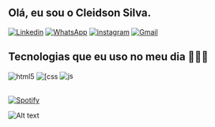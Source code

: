 ## Olá, eu sou o Cleidson Silva.
[![Linkedin](https://img.shields.io/badge/LinkedIn-0077B5?style=for-the-badge&logo=linkedin&logoColor=white
)](https://www.linkedin.com/in/cleidson-silva-a374292a4/)
[![WhatsApp](https://img.shields.io/badge/WhatsApp-25D366?style=for-the-badge&logo=whatsapp&logoColor=white
)](https://contate.me/cleidsondeselvolvedor)
[![instagram](https://img.shields.io/badge/Instagram-E4405F?style=for-the-badge&logo=instagram&logoColor=white
)](https://www.instagram.com/the_clei/)
[![Gmail](https://img.shields.io/badge/Gmail-D14836?style=for-the-badge&logo=gmail&logoColor=white
)](mailto:cleidison85@gmail.com?subject=%F0%9F%97%AF%EF%B8%8F%F0%9F%97%AF%EF%B8%8F%F0%9F%97%AF%EF%B8%8F&body=Ol%C3%A1%2C%20Cleidson%20Silva.%20Tudo%20bem%20%3F)

## Tecnologias que eu uso no meu dia 👨🏽‍💻

<div style="display: inline_block">
  <img align="center" alt="html5" src="[https://img.shields.io/badge/HTML5-E34F26?style=for-the-badge&logo=html5&logoColor=white](https://img.shields.io/badge/Python-3776AB?style=for-the-badge&logo=python&logoColor=white
)" />
  <img align="center" alt="[css" src="https://img.shields.io/badge/CSS3-1572B6?style=for-the-badge&logo=css3&logoColor=white](https://img.shields.io/badge/PHP-777BB4?style=for-the-badge&logo=php&logoColor=white
)" />
  <img [align="center" alt="js" src="(https://img.shields.io/badge/MySQL-00000F?style=for-the-badge&logo=mysql&logoColor=white
)" />
</div><br/>

[![Spotify](https://img.shields.io/badge/Spotify-1ED760?&style=for-the-badge&logo=spotify&logoColor=white
)](https://open.spotify.com/user/12142142592?si=0c0c3ab85ae74d04)

![Alt text](https://spotify-recently-played-readme.vercel.app/api?user=12142142592&unique={true|1|on|yes})


